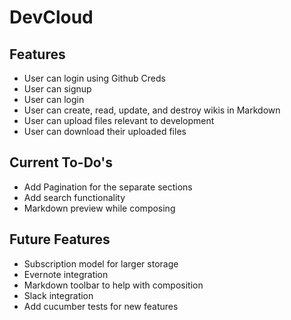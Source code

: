 # DevCloud

## Features
* User can login using Github Creds
* User can signup
* User can login
* User can create, read, update, and destroy wikis in Markdown
* User can upload files relevant to development
* User can download their uploaded files 

## Current To-Do's
* Add Pagination for the separate sections
* Add search functionality
* Markdown preview while composing

## Future Features
* Subscription model for larger storage
* Evernote integration
* Markdown toolbar to help with composition
* Slack integration
* Add cucumber tests for new features
